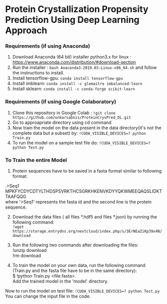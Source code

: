 # Protein Crystallization Propensity Prediction Using Deep Learning Approach

<!-- # Installations Needed -->

### Requirements (if using Anaconda)

1. Download Anaconda (64 bit) installer python3.x for linux : https://www.anaconda.com/distribution/#download-section
2. Run the installer : `bash Anaconda3-2019.03-Linux-x86_64.sh` and follow the instructions to install.
3. Install tensorflow-gpu: `conda install tensorflow-gpu`
4. Install imblearn: `conda install -c glemaitre imbalanced-learn`
5. Install sklearn: `conda install -c conda-forge scikit-learn`
<!-- 
# Run the model in Train Mode
  `!CUDA_VISIBLE_DEVICES=? python Train.py` -->
  
<!-- Download the model from here: https://bit.ly/3AvynXa <br/>
Add the downloaded model in model directory. -->

### Requirements (if using Google Colaboratory)

1. Clone this repository in Google Colab : `!git clone https://github.com/onkarsabnis/ProteinCrysPred_DL.git`
2. Go to approapriate directory using cd command
3. Now train the model on the data present in the data directory(it's not the complete data but a subset) by: `!CUDA_VISIBLE_DEVICES=? python Train.py`
4. To run the model on a sample test file do: `!CUDA_VISIBLE_DEVICES=? python Test.py`

### To Train the entire Model

1. Protein sequences have to be saved in a fasta format similar to following format:

.>Seq1 <br />
MPKFYCDYCDTYLTHDSPSVRKTHCSGRKHKENVKDYYQKWMEEQAQSLIDKTTAAFQQG <br />
where '>Seq1' represents the fasta id and the second line is the protein sequence.

2. Download the data files ( all files *.hdf5 and files *.json) by running the following command: <br />
`!wget https://storage.entrydns.org/nextcloud/index.php/s/3ErNEaZiKp39x4N/download`

3. Run the following two commands after downloading the files: <br />
!unzip download <br />
!rm download <br />

4. To train the model on your own data, run the following command (Train.py and the fasta file have to be in the same directory):<br />
$ !python Train.py <file.fasta>. <br />
Add the trained model in the 'model' directory.

Now to run the model on test file: `!CUDA_VISIBLE_DEVICES=? python Test.py` <br/>
You can change the input file in the code.

